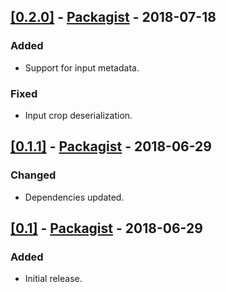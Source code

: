 ## [[0.2.0]](https://github.com/Clarifai/clarifai-php/releases/tag/0.2.0) - [Packagist](https://packagist.org/packages/clarifai/clarifai-php#0.2.0) - 2018-07-18

### Added
- Support for input metadata.

### Fixed
- Input crop deserialization.


## [[0.1.1]](https://github.com/Clarifai/clarifai-php/releases/tag/0.1.1) - [Packagist](https://packagist.org/packages/clarifai/clarifai-php#0.1.1) - 2018-06-29

### Changed
- Dependencies updated.


## [[0.1]](https://github.com/Clarifai/clarifai-php/releases/tag/0.1) - [Packagist](https://packagist.org/packages/clarifai/clarifai-php#0.1) - 2018-06-29

### Added
- Initial release.
